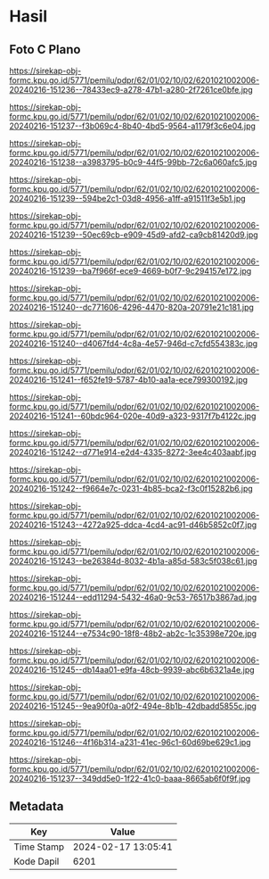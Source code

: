 # Hasil

## Foto C Plano

https://sirekap-obj-formc.kpu.go.id/5771/pemilu/pdpr/62/01/02/10/02/6201021002006-20240216-151236--78433ec9-a278-47b1-a280-2f7261ce0bfe.jpg

https://sirekap-obj-formc.kpu.go.id/5771/pemilu/pdpr/62/01/02/10/02/6201021002006-20240216-151237--f3b069c4-8b40-4bd5-9564-a1179f3c6e04.jpg

https://sirekap-obj-formc.kpu.go.id/5771/pemilu/pdpr/62/01/02/10/02/6201021002006-20240216-151238--a3983795-b0c9-44f5-99bb-72c6a060afc5.jpg

https://sirekap-obj-formc.kpu.go.id/5771/pemilu/pdpr/62/01/02/10/02/6201021002006-20240216-151239--594be2c1-03d8-4956-a1ff-a91511f3e5b1.jpg

https://sirekap-obj-formc.kpu.go.id/5771/pemilu/pdpr/62/01/02/10/02/6201021002006-20240216-151239--50ec69cb-e909-45d9-afd2-ca9cb81420d9.jpg

https://sirekap-obj-formc.kpu.go.id/5771/pemilu/pdpr/62/01/02/10/02/6201021002006-20240216-151239--ba7f966f-ece9-4669-b0f7-9c294157e172.jpg

https://sirekap-obj-formc.kpu.go.id/5771/pemilu/pdpr/62/01/02/10/02/6201021002006-20240216-151240--dc771606-4296-4470-820a-20791e21c181.jpg

https://sirekap-obj-formc.kpu.go.id/5771/pemilu/pdpr/62/01/02/10/02/6201021002006-20240216-151240--d4067fd4-4c8a-4e57-946d-c7cfd554383c.jpg

https://sirekap-obj-formc.kpu.go.id/5771/pemilu/pdpr/62/01/02/10/02/6201021002006-20240216-151241--f652fe19-5787-4b10-aa1a-ece799300192.jpg

https://sirekap-obj-formc.kpu.go.id/5771/pemilu/pdpr/62/01/02/10/02/6201021002006-20240216-151241--60bdc964-020e-40d9-a323-9317f7b4122c.jpg

https://sirekap-obj-formc.kpu.go.id/5771/pemilu/pdpr/62/01/02/10/02/6201021002006-20240216-151242--d771e914-e2d4-4335-8272-3ee4c403aabf.jpg

https://sirekap-obj-formc.kpu.go.id/5771/pemilu/pdpr/62/01/02/10/02/6201021002006-20240216-151242--f9664e7c-0231-4b85-bca2-f3c0f15282b6.jpg

https://sirekap-obj-formc.kpu.go.id/5771/pemilu/pdpr/62/01/02/10/02/6201021002006-20240216-151243--4272a925-ddca-4cd4-ac91-d46b5852c0f7.jpg

https://sirekap-obj-formc.kpu.go.id/5771/pemilu/pdpr/62/01/02/10/02/6201021002006-20240216-151243--be26384d-8032-4b1a-a85d-583c5f038c61.jpg

https://sirekap-obj-formc.kpu.go.id/5771/pemilu/pdpr/62/01/02/10/02/6201021002006-20240216-151244--edd11294-5432-46a0-9c53-76517b3867ad.jpg

https://sirekap-obj-formc.kpu.go.id/5771/pemilu/pdpr/62/01/02/10/02/6201021002006-20240216-151244--e7534c90-18f8-48b2-ab2c-1c35398e720e.jpg

https://sirekap-obj-formc.kpu.go.id/5771/pemilu/pdpr/62/01/02/10/02/6201021002006-20240216-151245--db14aa01-e9fa-48cb-9939-abc6b6321a4e.jpg

https://sirekap-obj-formc.kpu.go.id/5771/pemilu/pdpr/62/01/02/10/02/6201021002006-20240216-151245--9ea90f0a-a0f2-494e-8b1b-42dbadd5855c.jpg

https://sirekap-obj-formc.kpu.go.id/5771/pemilu/pdpr/62/01/02/10/02/6201021002006-20240216-151246--4f16b314-a231-41ec-96c1-60d69be629c1.jpg

https://sirekap-obj-formc.kpu.go.id/5771/pemilu/pdpr/62/01/02/10/02/6201021002006-20240216-151237--349dd5e0-1f22-41c0-baaa-8665ab6f0f9f.jpg


## Metadata

| Key        | Value               |
| ---------- | ------------------- |
| Time Stamp | 2024-02-17 13:05:41 |
| Kode Dapil | 6201                |



